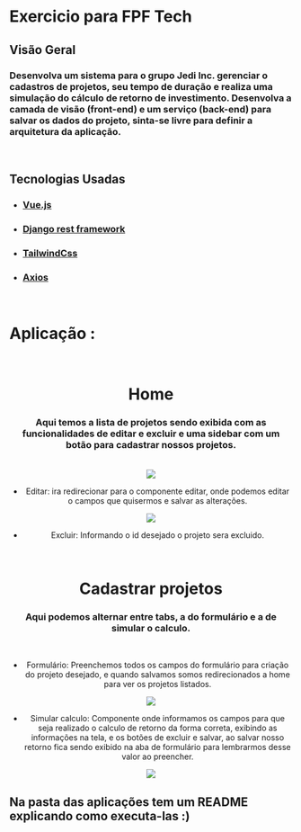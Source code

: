# Exercicio para FPF Tech

## Visão Geral
### Desenvolva um sistema para o grupo Jedi Inc. gerenciar o cadastros de projetos, seu tempo de duração e realiza uma simulação do cálculo de retorno de investimento. Desenvolva a camada de visão (front-end) e um serviço (back-end) para salvar os dados do projeto, sinta-se livre para definir a arquitetura da aplicação.

<br>

## Tecnologias Usadas
- ### [Vue.js](https://vuejs.org/)
- ### [Django rest framework](https://www.djangoproject.com/)
- ### [TailwindCss](https://tailwindcss.com/)
- ### [Axios](https://axios-http.com/ptbr/docs/intro)
<br>

# Aplicação :

<br>
<div align="center">
 
# Home
### Aqui temos a lista de projetos sendo exibida com as funcionalidades de editar e excluir e uma sidebar com um botão para cadastrar nossos projetos.
<br>
 
<img src="https://user-images.githubusercontent.com/80249973/165019476-84e1395c-6f1a-4efa-99e6-b988e3c04bca.png">
 
- Editar: ira redirecionar para o componente editar, onde podemos editar o campos que quisermos e salvar as alterações.
 
 <img src="https://user-images.githubusercontent.com/80249973/165019475-9754c665-8325-42d1-a3f8-316f1b01b3ab.png">

 - Excluir: Informando o id desejado o projeto sera excluido.

</div>

<br>
<div align="center">
 
 # Cadastrar projetos
 ### Aqui podemos alternar entre tabs, a do formulário e a de simular o calculo.

 <br>

 - Formulário: Preenchemos todos os campos do formulário para criação do projeto desejado, e quando salvamos somos redirecionados a home para ver os projetos listados.
 
 <img src="https://user-images.githubusercontent.com/80249973/165019472-08ffd3da-1ae4-4c71-bb99-051c74f1f170.png">
 
 - Simular calculo: Componente onde informamos os campos para que seja realizado o calculo de retorno da forma correta, exibindo as informações na tela, e os botões de excluir e salvar, ao salvar nosso retorno fica sendo exibido na aba de formulário para lembrarmos desse valor ao preencher.
  
 <img src="https://user-images.githubusercontent.com/80249973/165019473-e0d33f0b-7b63-4ba7-a795-0655b97200f1.png">
 
 <br>

</div>

## Na pasta das aplicações tem um README explicando como executa-las :)

<br>
